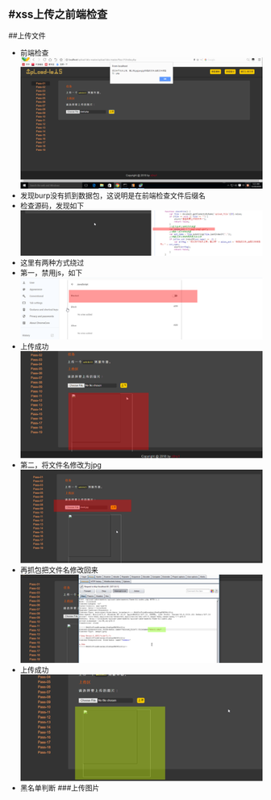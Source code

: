 #xss上传之前端检查
---
##上传文件
- 前端检查
 ![123](https://github.com/fsaddfs/fsaddfs.github.io/blob/master/JPG/1.png)
- 发现burp没有抓到数据包，这说明是在前端检查文件后缀名
- 检查源码，发现如下
![123](https://github.com/fsaddfs/fsaddfs.github.io/blob/master/JPG/2.png)
- 这里有两种方式绕过
- 第一，禁用js，如下
![123](https://github.com/fsaddfs/fsaddfs.github.io/blob/master/JPG/3.png)
- 上传成功![123](https://github.com/fsaddfs/fsaddfs.github.io/blob/master/JPG/4.png)
- 第二，将文件名修改为jpg![123](https://github.com/fsaddfs/fsaddfs.github.io/blob/master/JPG/5.png)
- 再抓包把文件名修改回来![123](https://github.com/fsaddfs/fsaddfs.github.io/blob/master/JPG/6.png)
- 上传成功![123](https://github.com/fsaddfs/fsaddfs.github.io/blob/master/JPG/7.png)
- 黑名单判断
###上传图片